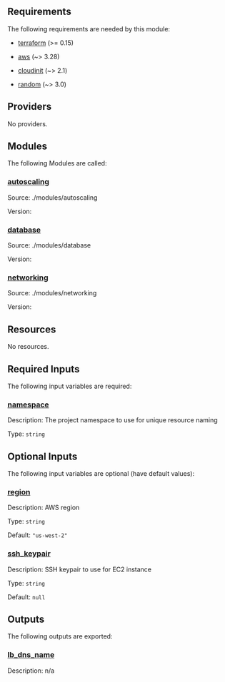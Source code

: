 ## Requirements

The following requirements are needed by this module:

- <a name="requirement_terraform"></a> [terraform](#requirement\_terraform) (>= 0.15)

- <a name="requirement_aws"></a> [aws](#requirement\_aws) (~> 3.28)

- <a name="requirement_cloudinit"></a> [cloudinit](#requirement\_cloudinit) (~> 2.1)

- <a name="requirement_random"></a> [random](#requirement\_random) (~> 3.0)

## Providers

No providers.

## Modules

The following Modules are called:

### <a name="module_autoscaling"></a> [autoscaling](#module\_autoscaling)

Source: ./modules/autoscaling

Version:

### <a name="module_database"></a> [database](#module\_database)

Source: ./modules/database

Version:

### <a name="module_networking"></a> [networking](#module\_networking)

Source: ./modules/networking

Version:

## Resources

No resources.

## Required Inputs

The following input variables are required:

### <a name="input_namespace"></a> [namespace](#input\_namespace)

Description: The project namespace to use for unique resource naming

Type: `string`

## Optional Inputs

The following input variables are optional (have default values):

### <a name="input_region"></a> [region](#input\_region)

Description: AWS region

Type: `string`

Default: `"us-west-2"`

### <a name="input_ssh_keypair"></a> [ssh\_keypair](#input\_ssh\_keypair)

Description: SSH keypair to use for EC2 instance

Type: `string`

Default: `null`

## Outputs

The following outputs are exported:

### <a name="output_lb_dns_name"></a> [lb\_dns\_name](#output\_lb\_dns\_name)

Description: n/a
